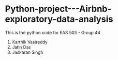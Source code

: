 # Python-project---Airbnb-exploratory-data-analysis
This is the python code for EAS 503 - Group 44 
1. Karthik Vasireddy
2. Jatin Das
3. Jaskaran Singh
